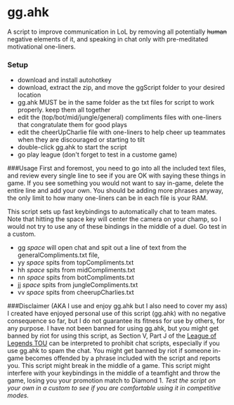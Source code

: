 # gg.ahk

A script to improve communication in LoL by removing all potentially ~~human~~ negative elements of it, and speaking in chat only with pre-meditated motivational one-liners.

### Setup
- download and install autohotkey
- download, extract the zip, and move the ggScript folder to your desired location
- gg.ahk MUST be in the same folder as the txt files for script to work properly. keep them all together
- edit the (top/bot/mid/jungle/general) compliments files with one-liners that congratulate them for good plays
- edit the cheerUpCharlie file with one-liners to help cheer up teammates when they are discouraged or starting to tilt
- double-click gg.ahk to start the script
- go play league (don't forget to test in a custome game)

###Usage
  First and foremost, you need to go into all the included text files, and review every single line to see if you are OK with saying these things in game. If you see something you would not want to say in-game, delete the entire line and add your own. You should be adding more phrases anyway, the only limit to how many one-liners can be in each file is your RAM.

  This script sets up fast keybindings to automatically chat to team mates. Note that hitting the space key will center the camera on your champ, so I would not try to use any of these bindings in the middle of a duel. Go test in a custom. 
- gg *space* will open chat and spit out a line of text from the generalCompliments.txt file,
- yy *space* spits from topCompliments.txt
- hh *space* spits from midCompliments.txt
- nn *space* spits from botCompliments.txt
- jj *space* spits from jungleCompliments.txt
- vv *space* spits from cheerupCharlies.txt

###Disclaimer (AKA I use and enjoy gg.ahk but I also need to cover my ass)
I created have enjoyed personal use of this script (gg.ahk) with no negative consequence so far, but I do not guarantee its fitness for use by others, for any purpose. I have not been banned for using gg.ahk, but you might get banned by riot for using this script, as Section V, Part J of the [League of Legends TOU](http://na.leagueoflegends.com/en/legal/termsofuse) can be interpreted to prohibit chat scripts, especially if you use gg.ahk to spam the chat. You might get banned by riot if someone in-game becomes offended by a phrase included with the script and reports you. This script might break in the middle of a game. This script might interfere with your keybindings in the middle of a teamfight and throw the game, losing you your promotion match to Diamond 1. *Test the script on your own in a custom to see if you are comfortable using it in competitive modes.*
